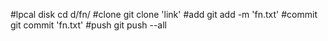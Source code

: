 #lpcal disk
cd d/fn/
#clone
git clone 'link'
#add
git add -m 'fn.txt'
#commit
git commit 'fn.txt'
#push
git push --all

